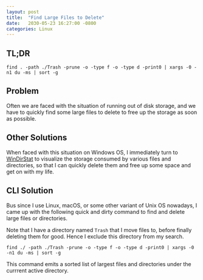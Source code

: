 ```yaml
---
layout: post
title:  "Find Large Files to Delete"
date:   2030-05-23 16:27:00 -0800
categories: Linux
---
```


## TL;DR

    find . -path ./Trash -prune -o -type f -o -type d -print0 | xargs -0 -n1 du -ms | sort -g

## Problem

Often we are faced with the situation of running out of disk storage, and we
have to quickly find some large files to delete to free up the storage as soon
as possible.

## Other Solutions

When faced with this situation on Windows OS, I immediately turn to
[WinDirStat][] to visualize the storage consumed by various files and
directories, so that I can quickly delete them and free up some space and get on
with my life.

[WinDirStat]: https://windirstat.net/

## CLI Solution

Bus since I use Linux, macOS, or some other variant of Unix OS nowadays, I came
up with the following quick and dirty command to find and delete large files or
directories.

Note that I have a directory named `Trash` that I move files to, before finally
deleting them for good. Hence I exclude this directory from my search.

    find ./ -path ./Trash -prune -o -type f -o -type d -print0 | xargs -0 -n1 du -ms | sort -g

This command emits a sorted list of largest files and directories under the
currrent active directory.
